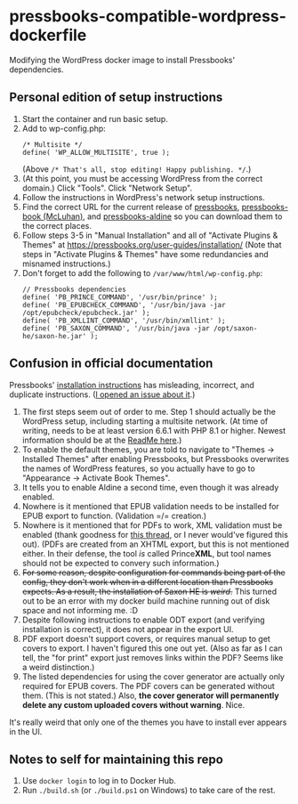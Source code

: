 # pressbooks-compatible-wordpress-dockerfile

Modifying the WordPress docker image to install Pressbooks' dependencies.

## Personal edition of setup instructions

1. Start the container and run basic setup.
2. Add to wp-config.php:
   ```
   /* Multisite */
   define( 'WP_ALLOW_MULTISITE', true );
   ```
   (Above `/* That's all, stop editing! Happy publishing. */`.)
3. (At this point, you must be accessing WordPress from the correct domain.) Click "Tools". Click "Network Setup".
4. Follow the instructions in WordPress's network setup instructions.
5. Find the correct URL for the current release of [pressbooks](https://github.com/pressbooks/pressbooks/releases), [pressbooks-book (McLuhan)](https://github.com/pressbooks/pressbooks-book/releases), and [pressbooks-aldine](https://github.com/pressbooks/pressbooks-aldine/releases) so you can download them to the correct places.
6. Follow steps 3-5 in "Manual Installation" and all of "Activate Plugins & Themes" at https://pressbooks.org/user-guides/installation/
    (Note that steps in "Activate Plugins & Themes" have some redundancies and misnamed instructions.)
7. Don't forget to add the following to `/var/www/html/wp-config.php`:
    ```
    // Pressbooks dependencies
    define( 'PB_PRINCE_COMMAND', '/usr/bin/prince' );
    define( 'PB_EPUBCHECK_COMMAND', '/usr/bin/java -jar /opt/epubcheck/epubcheck.jar' );
    define( 'PB_XMLLINT_COMMAND', '/usr/bin/xmllint' );
    define( 'PB_SAXON_COMMAND', '/usr/bin/java -jar /opt/saxon-he/saxon-he.jar' );
    ```

## Confusion in official documentation

Pressbooks' [installation instructions](https://pressbooks.org/user-docs/installation/) has misleading, incorrect, and duplicate instructions. ([I opened an issue about it](https://github.com/pressbooks/pressbooks/issues/3810).)

1. The first steps seem out of order to me. Step 1 should actually be the WordPress setup, including starting a multisite network. (At time of writing, needs to be at least version 6.6.1 with PHP 8.1 or higher. Newest information should be at the [ReadMe here](https://github.com/pressbooks/pressbooks/blob/dev/README.md).)
2. To enable the default themes, you are told to navigate to "Themes → Installed Themes" after enabling Pressbooks, but Pressbooks overwrites the names of WordPress features, so you actually have to go to "Appearance → Activate Book Themes".
3. It tells you to enable Aldine a second time, even though it was already enabled.
4. Nowhere is it mentioned that EPUB validation needs to be installed for EPUB export to function. (Validation =/= creation.)
5. Nowhere is it mentioned that for PDFs to work, XML validation must be enabled (thank goodness for [this thread](https://pressbooks.community/t/help-with-dependencies-config/1036), or I never would've figured this out). (PDFs are created from an XHTML export, but this is not mentioned either. In their defense, the tool *is* called Prince**XML**, but tool names should not be expected to convery such information.)
6. ~~For some reason, despite configuration for commands being part of the config, they don't work when in a different location than Pressbooks expects. As a result, the installation of Saxon HE is *weird*.~~ This turned out to be an error with my docker build machine running out of disk space and not informing me. :D
7. Despite following instructions to enable ODT export (and verifying installation is correct), it does not appear in the export UI.
8. PDF export doesn't support covers, or requires manual setup to get covers to export. I haven't figured this one out yet. (Also as far as I can tell, the "for print" export just removes links within the PDF? Seems like a weird distinction.)
9. The listed dependencies for using the cover generator are actually only required for EPUB covers. The PDF covers can be generated without them. (This is not stated.) Also, **the cover generator will permanently delete any custom uploaded covers without warning**. Nice.

It's really weird that only one of the themes you have to install ever appears in the UI.

## Notes to self for maintaining this repo

1. Use `docker login` to log in to Docker Hub.
2. Run `./build.sh` (or `./build.ps1` on Windows) to take care of the rest.
